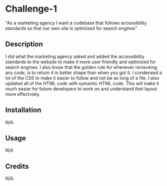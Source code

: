 # Challenge-1
"As a marketing agency I want a codebase that follows accessibility standards so that our own site is optimized for search engines"

## Description
I did what the marketing agency asked and added the accessibility standards to the website to make it more user friendly and optimized for search engines. I also know 
that the golden rule for whenever recieveing any code, is to return it in better shape than when you got it. I condensed a lot of the CSS to make it easier to follow and not
be as long of a file. I also updated all of the HTML code with symantic HTML code. This will make it much easier for future developers to work on and understand thet layout
more effectviely.  




## Installation

N/A.

## Usage

N/A

## Credits

N/A.

 